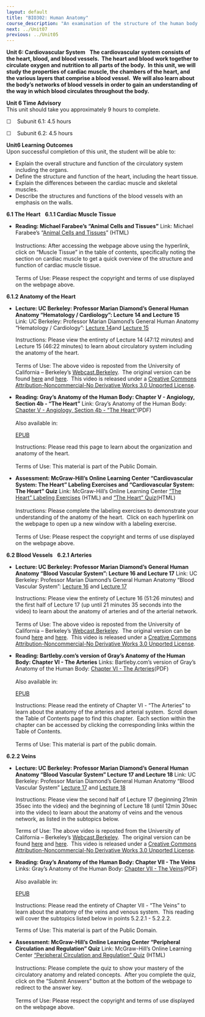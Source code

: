 ```yaml
---
layout: default
title: "BIO302: Human Anatomy"
course_description: "An examination of the structure of the human body at the cellular, tissue, organ, and organ system levels. Topics include: the integumentary, skeletal, muscular, nervous, cardiovascular, lymphatic, respiratory, digestive, urinary, endocrine, and reproductive systems."
next: ../Unit07
previous: ../Unit05
---
```

**Unit 6: Cardiovascular System** <span id="6"></span> 
**The cardiovascular system consists of the heart, blood, and blood
vessels.  The heart and blood work together to circulate oxygen and
nutrition to all parts of the body.  In this unit, we will study the
properties of cardiac muscle, the chambers of the heart, and the various
layers that comprise a blood vessel.  We will also learn about the
body’s networks of blood vessels in order to gain an understanding of
the way in which blood circulates throughout the body.**

**Unit 6 Time Advisory**  
This unit should take you approximately 9 hours to complete.

☐    Subunit 6.1: 4.5 hours  
  
 ☐    Subunit 6.2: 4.5 hours

**Unit6 Learning Outcomes**  
Upon successful completion of this unit, the student will be able to:  
-   Explain the overall structure and function of the circulatory system
    including the organs.
-   Define the structure and function of the heart, including the heart
    tissue.
-   Explain the differences between the cardiac muscle and skeletal
    muscles.
-   Describe the structures and functions of the blood vessels with an
    emphasis on the walls.

**6.1 The Heart** <span id="6.1"></span> 
**6.1.1 Cardiac Muscle Tissue** <span id="6.1.1"></span> 
-   **Reading: Michael Farabee’s “Animal Cells and Tissues”**
    Link: Michael Farabee’s “[Animal Cells and
    Tissues](http://www.emc.maricopa.edu/faculty/farabee/biobk/BioBookAnimalTS.html#Muscle%20Tissue)”
    (HTML)  
        
     Instructions: After accessing the webpage above using the
    hyperlink, click on “Muscle Tissue” in the table of contents,
    specifically noting the section on cardiac muscle to get a quick
    overview of the structure and function of cardiac muscle tissue.  
        
     Terms of Use: Please respect the copyright and terms of use
    displayed on the webpage above.

**6.1.2 Anatomy of the Heart** <span id="6.1.2"></span> 
-   **Lecture: UC Berkeley: Professor Marian Diamond’s General Human
    Anatomy “Hematology / Cardiology”: Lecture 14 and Lecture 15**
    Link: UC Berkeley: Professor Marian Diamond’s General Human Anatomy
    “Hematology / Cardiology”: [Lecture
    14](http://www.youtube.com/watch?v=UXnwZUn4EwI)and [Lecture
    15](http://www.youtube.com/watch?v=FP1D01ltCR0)  
      
     Instructions: Please view the entirety of Lecture 14 (47:12
    minutes) and Lecture 15 (46:22 minutes) to learn about circulatory
    system including the anatomy of the heart.  
        
     Terms of Use: The above video is reposted from the University of
    California – Berkeley’s
    [Webcast.Berkeley](http://webcast.berkeley.edu/).  The original
    version can be
    found [here](http://www.youtube.com/watch?v=P680vk8hPZg) and [here](http://www.youtube.com/watch?v=4FScPwj_Wdc). 
    This video is released under a [Creative Commons
    Attribution-Noncommercial-No Derivative Works 3.0 Unported
    License](http://creativecommons.org/licenses/by-nc-nd/3.0/).  

-   **Reading: Gray’s Anatomy of the Human Body: Chapter V - Angiology,
    Section 4b - “The Heart”**
    Link: Gray’s Anatomy of the Human Body: [Chapter V - Angiology,
    Section 4b - “The
    Heart”](https://resources.saylor.org/archived/wp-content/uploads/2014/06/BIO302-Anatomy_of_the_Human_Body-Chapter-V-Heart.pdf)(PDF)  
        
     Also available in:  

    [EPUB](https://resources.saylor.org/archived/wp-content/uploads/2011/08/BIO302-ch5-Bartleby.com_.epub)  
      
     Instructions: Please read this page to learn about the organization
    and anatomy of the heart.      
        
     Terms of Use: This material is part of the Public Domain. 

-   **Assessment: McGraw-Hill’s Online Learning Center “Cardiovascular
    System: The Heart” Labeling Exercises and “Cardiovascular System:
    The Heart” Quiz**
    Link: McGraw-Hill’s Online Learning Center [“The Heart” Labeling
    Exercises](http://highered.mcgraw-hill.com/sites/0072351136/student_view0/chapter20/labeling_exercises.html) (HTML)
    and [“The Heart”
    Quiz](http://highered.mcgraw-hill.com/sites/0072351136/student_view0/chapter20/chapter_quiz.html)(HTML)  
        
     Instructions: Please complete the labeling exercises to demonstrate
    your understanding of the anatomy of the heart.  Click on each
    hyperlink on the webpage to open up a new window with a labeling
    exercise.  
        
     Terms of Use: Please respect the copyright and terms of use
    displayed on the webpage above.

**6.2 Blood Vessels** <span id="6.2"></span> 
**6.2.1 Arteries** <span id="6.2.1"></span> 
-   **Lecture: UC Berkeley: Professor Marian Diamond’s General Human
    Anatomy “Blood Vascular System”: Lecture 16 and Lecture 17**
    Link: UC Berkeley: Professor Marian Diamond’s General Human Anatomy
    “Blood Vascular System”: [Lecture
    16](http://www.youtube.com/watch?v=uKHIHPkYfoQ) and [Lecture
    17](http://www.youtube.com/watch?v=UvMTVM5Tjg4)  
      
     Instructions: Please view the entirety of Lecture 16 (51:26
    minutes) and the first half of Lecture 17 (up until 21 minutes 35
    seconds into the video) to learn about the anatomy of arteries and
    of the arterial network.  
        
     Terms of Use: The above video is reposted from the University of
    California – Berkeley’s
    [Webcast.Berkeley](http://webcast.berkeley.edu/).  The original
    version can be
    found [here](http://www.youtube.com/watch?v=y_-ugHJl-OE) and [here](http://www.youtube.com/watch?v=zIY8gGQnSVw). 
    This video is released under a [Creative Commons
    Attribution-Noncommercial-No Derivative Works 3.0 Unported
    License](http://creativecommons.org/licenses/by-nc-nd/3.0/).

-   **Reading: Bartleby.com’s version of Gray’s Anatomy of the Human
    Body: Chapter VI - The Arteries**
    Links: Bartleby.com’s version of Gray’s Anatomy of the Human Body:
    [Chapter VI - The
    Arteries](https://resources.saylor.org/archived/wp-content/uploads/2011/07/BIO302-ch6.pdf)(PDF)  
        
     Also available in:  

    [EPUB](https://resources.saylor.org/archived/wp-content/uploads/2011/08/BIO302-ch6-Bartleby.com_.epub)  
      
     Instructions: Please read the entirety of Chapter VI - “The
    Arteries” to learn about the anatomy of the arteries and arterial
    system.  Scroll down the Table of Contents page to find this
    chapter.  Each section within the chapter can be accessed by
    clicking the corresponding links within the Table of Contents.  
        
     Terms of Use: This material is part of the public domain. 

**6.2.2 Veins** <span id="6.2.2"></span> 
-   **Lecture: UC Berkeley: Professor Marian Diamond’s General Human
    Anatomy “Blood Vascular System” Lecture 17 and Lecture 18**
    Link: UC Berkeley: Professor Marian Diamond’s General Human Anatomy
    “Blood Vascular System” [Lecture
    17](http://www.youtube.com/watch?v=UvMTVM5Tjg4) and [Lecture
    18](http://www.youtube.com/watch?v=LyVc2JOZJZI)  
      
     Instructions: Please view the second half of Lecture 17 (beginning
    21min 35sec into the video) and the beginning of Lecture 18 (until
    12min 30sec into the video) to learn about the anatomy of veins and
    the venous network, as listed in the subtopics below.  
      
     Terms of Use: The above video is reposted from the University of
    California – Berkeley’s
    [Webcast.Berkeley](http://webcast.berkeley.edu/).  The original
    version can be
    found [here](http://www.youtube.com/watch?v=zIY8gGQnSVw) and [here](http://www.youtube.com/watch?v=2bDMk1ciDm8). 
    This video is released under a [Creative Commons
    Attribution-Noncommercial-No Derivative Works 3.0 Unported
    License](http://creativecommons.org/licenses/by-nc-nd/3.0/). 

-   **Reading: Gray’s Anatomy of the Human Body: Chapter VII - The
    Veins**
    Links: Gray’s Anatomy of the Human Body: [Chapter VII - The
    Veins](https://resources.saylor.org/archived/wp-content/uploads/2014/06/BIO302-Anatomy_of_the_Human_Body-Chapter-VII-Veins.pdf)(PDF)  
        
     Also available in:  

    [EPUB](https://resources.saylor.org/archived/wp-content/uploads/2011/08/BIO302-ch7-Bartleby.com_.epub)  
      
     Instructions: Please read the entirety of Chapter VII - “The Veins”
    to learn about the anatomy of the veins and venous system.  This
    reading will cover the subtopics listed below in points 5.2.2.1 -
    5.2.2.2.  
      
     Terms of Use: This material is part of the Public Domain.  

-   **Assessment: McGraw-Hill’s Online Learning Center “Peripheral
    Circulation and Regulation” Quiz**
    Link: McGraw-Hill’s Online Learning Center [“Peripheral Circulation
    and Regulation”
    Quiz](http://highered.mcgraw-hill.com/sites/0072351136/student_view0/chapter21/chapter_quiz.html) (HTML)  
        
     Instructions: Please complete the quiz to show your mastery of the
    circulatory anatomy and related concepts.  After you complete the
    quiz, click on the “Submit Answers” button at the bottom of the
    webpage to redirect to the answer key.  
        
     Terms of Use: Please respect the copyright and terms of use
    displayed on the webpage above.



